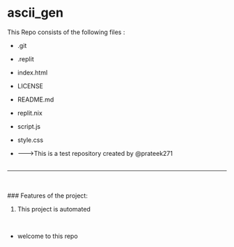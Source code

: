 # ascii_gen
This Repo consists of the following files :
- .git
- .replit
- index.html
- LICENSE
- README.md
- replit.nix
- script.js
- style.css




- --->This is a test repository created by @prateek271
<br><br>
---
<br><br>###	Features of the project:
<br>
1. This project is automated
<br>


- welcome to this repo